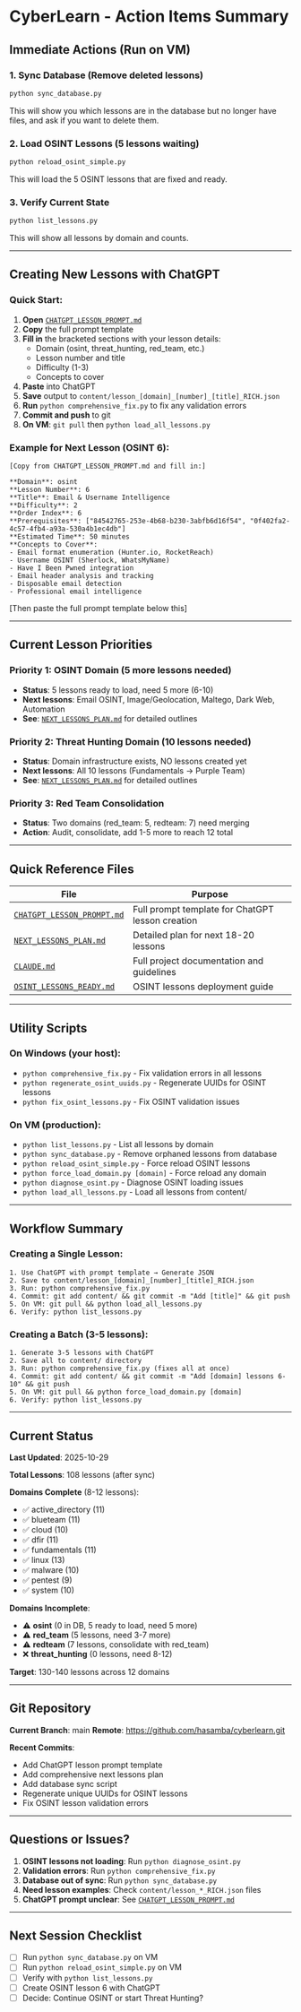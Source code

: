 # CyberLearn - Action Items Summary

## Immediate Actions (Run on VM)

### 1. Sync Database (Remove deleted lessons)
```bash
python sync_database.py
```
This will show you which lessons are in the database but no longer have files, and ask if you want to delete them.

### 2. Load OSINT Lessons (5 lessons waiting)
```bash
python reload_osint_simple.py
```
This will load the 5 OSINT lessons that are fixed and ready.

### 3. Verify Current State
```bash
python list_lessons.py
```
This will show all lessons by domain and counts.

---

## Creating New Lessons with ChatGPT

### Quick Start:

1. **Open** [`CHATGPT_LESSON_PROMPT.md`](CHATGPT_LESSON_PROMPT.md)
2. **Copy** the full prompt template
3. **Fill in** the bracketed sections with your lesson details:
   - Domain (osint, threat_hunting, red_team, etc.)
   - Lesson number and title
   - Difficulty (1-3)
   - Concepts to cover
4. **Paste** into ChatGPT
5. **Save** output to `content/lesson_[domain]_[number]_[title]_RICH.json`
6. **Run** `python comprehensive_fix.py` to fix any validation errors
7. **Commit and push** to git
8. **On VM**: `git pull` then `python load_all_lessons.py`

### Example for Next Lesson (OSINT 6):

```
[Copy from CHATGPT_LESSON_PROMPT.md and fill in:]

**Domain**: osint
**Lesson Number**: 6
**Title**: Email & Username Intelligence
**Difficulty**: 2
**Order Index**: 6
**Prerequisites**: ["84542765-253e-4b68-b230-3abfb6d16f54", "0f402fa2-4c57-4fb4-a93a-530a4b1ec4db"]
**Estimated Time**: 50 minutes
**Concepts to Cover**:
- Email format enumeration (Hunter.io, RocketReach)
- Username OSINT (Sherlock, WhatsMyName)
- Have I Been Pwned integration
- Email header analysis and tracking
- Disposable email detection
- Professional email intelligence
```

[Then paste the full prompt template below this]

---

## Current Lesson Priorities

### Priority 1: OSINT Domain (5 more lessons needed)
- **Status**: 5 lessons ready to load, need 5 more (6-10)
- **Next lessons**: Email OSINT, Image/Geolocation, Maltego, Dark Web, Automation
- **See**: [`NEXT_LESSONS_PLAN.md`](NEXT_LESSONS_PLAN.md) for detailed outlines

### Priority 2: Threat Hunting Domain (10 lessons needed)
- **Status**: Domain infrastructure exists, NO lessons created yet
- **Next lessons**: All 10 lessons (Fundamentals → Purple Team)
- **See**: [`NEXT_LESSONS_PLAN.md`](NEXT_LESSONS_PLAN.md) for detailed outlines

### Priority 3: Red Team Consolidation
- **Status**: Two domains (red_team: 5, redteam: 7) need merging
- **Action**: Audit, consolidate, add 1-5 more to reach 12 total

---

## Quick Reference Files

| File | Purpose |
|------|---------|
| [`CHATGPT_LESSON_PROMPT.md`](CHATGPT_LESSON_PROMPT.md) | Full prompt template for ChatGPT lesson creation |
| [`NEXT_LESSONS_PLAN.md`](NEXT_LESSONS_PLAN.md) | Detailed plan for next 18-20 lessons |
| [`CLAUDE.md`](CLAUDE.md) | Full project documentation and guidelines |
| [`OSINT_LESSONS_READY.md`](OSINT_LESSONS_READY.md) | OSINT lessons deployment guide |

---

## Utility Scripts

### On Windows (your host):
- `python comprehensive_fix.py` - Fix validation errors in all lessons
- `python regenerate_osint_uuids.py` - Regenerate UUIDs for OSINT lessons
- `python fix_osint_lessons.py` - Fix OSINT validation issues

### On VM (production):
- `python list_lessons.py` - List all lessons by domain
- `python sync_database.py` - Remove orphaned lessons from database
- `python reload_osint_simple.py` - Force reload OSINT lessons
- `python force_load_domain.py [domain]` - Force reload any domain
- `python diagnose_osint.py` - Diagnose OSINT loading issues
- `python load_all_lessons.py` - Load all lessons from content/

---

## Workflow Summary

### Creating a Single Lesson:

```
1. Use ChatGPT with prompt template → Generate JSON
2. Save to content/lesson_[domain]_[number]_[title]_RICH.json
3. Run: python comprehensive_fix.py
4. Commit: git add content/ && git commit -m "Add [title]" && git push
5. On VM: git pull && python load_all_lessons.py
6. Verify: python list_lessons.py
```

### Creating a Batch (3-5 lessons):

```
1. Generate 3-5 lessons with ChatGPT
2. Save all to content/ directory
3. Run: python comprehensive_fix.py (fixes all at once)
4. Commit: git add content/ && git commit -m "Add [domain] lessons 6-10" && git push
5. On VM: git pull && python force_load_domain.py [domain]
6. Verify: python list_lessons.py
```

---

## Current Status

**Last Updated**: 2025-10-29

**Total Lessons**: 108 lessons (after sync)

**Domains Complete** (8-12 lessons):
- ✅ active_directory (11)
- ✅ blueteam (11)
- ✅ cloud (10)
- ✅ dfir (11)
- ✅ fundamentals (11)
- ✅ linux (13)
- ✅ malware (10)
- ✅ pentest (9)
- ✅ system (10)

**Domains Incomplete**:
- ⚠️ **osint** (0 in DB, 5 ready to load, need 5 more)
- ⚠️ **red_team** (5 lessons, need 3-7 more)
- ⚠️ **redteam** (7 lessons, consolidate with red_team)
- ❌ **threat_hunting** (0 lessons, need 8-12)

**Target**: 130-140 lessons across 12 domains

---

## Git Repository

**Current Branch**: main
**Remote**: https://github.com/hasamba/cyberlearn.git

**Recent Commits**:
- Add ChatGPT lesson prompt template
- Add comprehensive next lessons plan
- Add database sync script
- Regenerate unique UUIDs for OSINT lessons
- Fix OSINT lesson validation errors

---

## Questions or Issues?

1. **OSINT lessons not loading**: Run `python diagnose_osint.py`
2. **Validation errors**: Run `python comprehensive_fix.py`
3. **Database out of sync**: Run `python sync_database.py`
4. **Need lesson examples**: Check `content/lesson_*_RICH.json` files
5. **ChatGPT prompt unclear**: See [`CHATGPT_LESSON_PROMPT.md`](CHATGPT_LESSON_PROMPT.md)

---

## Next Session Checklist

- [ ] Run `python sync_database.py` on VM
- [ ] Run `python reload_osint_simple.py` on VM
- [ ] Verify with `python list_lessons.py`
- [ ] Create OSINT lesson 6 with ChatGPT
- [ ] Decide: Continue OSINT or start Threat Hunting?
